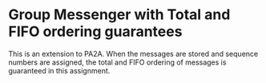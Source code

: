 # Group Messenger with Total and FIFO ordering guarantees


This is an extension to PA2A. When the messages are stored and sequence numbers are assigned, the total and FIFO ordering of messages is guaranteed in this assignment.
